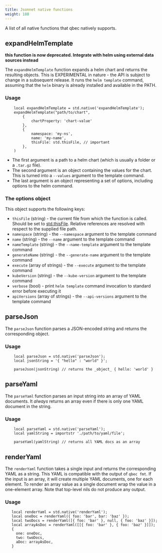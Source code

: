 ```yaml
---
title: Jsonnet native functions
weight: 180
---
```


A list of all native functions that qbec natively supports.

## expandHelmTemplate

**this function is now deprecated. Integrate with helm using external data sources instead**

The `expandHelmTemplate` function expands a helm chart and returns the resulting objects.
This is EXPERIMENTAL in nature - the API is subject to change in a subsequent release.
It runs the `helm template` command, assuming that the `helm` binary is already installed and
available in the PATH.

### Usage
```
    local expandHelmTemplate = std.native('expandHelmTemplate');
    expandHelmTemplate("path/to/chart", 
        { 
            chartProperty: 'chart-value'
        },
        {
            namespace: 'my-ns',
            name: 'my-name',
            thisFile: std.thisFile, // important
        },
    )
```

* The first argument is a path to a helm chart (which is usually a folder or a `.tar.gz` file).
* The second argument is an object containing the values for the chart. This is turned into a `--values` argument to the template command.
* The last argument is an object representing a set of options, including options to the helm command.

### The options object

This object supports the following keys:

* `thisFile` (string) - the current file from which the function is called. Should be set to [std.thisFile](https://jsonnet.org/ref/stdlib.html#thisFile). Relative references
   are resolved with respect to the supplied file path.
* `namespace` (string) - the `--namespace` argument to the template command
* `name` (string) - the `--name` argument to the template command
* `nameTemplate` (string) - the `--name-template` argument to the template command
* `generateName` (string) - the `--generate-name` argument to the template command
* `execute` (array of strings) - the `--execute` argument to the template command
* `kubeVersion` (string) - the `--kube-version` argument to the template command
* `verbose` (bool) - print `helm template` command invocation to standard error before executing it
* `apiVersions` (array of strings) - the `--api-versions` argument to the template command


## parseJson

The `parseJson` function parses a JSON-encoded string and returns the corresponding object.

### Usage
```
    local parseJson = std.native('parseJson');
    local jsonString = '{ "hello" : "world" }';
    
    parseJson(jsonString) // returns the _object_ { hello: 'world' }
```

## parseYaml

The `parseYaml` function parses an input string into an array of YAML documents. It _always_ returns an array
even if there is only one YAML document in the string.

### Usage
```
    local parseYaml = std.native('parseYaml');
    local yamlString = importstr './path/to/yaml/file';
    
    parseYaml(yamlString) // returns all YAML docs as an array
```

## renderYaml

The `renderYaml` function takes a single input and returns the corresponding YAML as a string. This YAML is compatible
with the output of `qbec fmt`. If the input is an array, it will create multiple YAML documents, one for each element.
To render an array value as a single document wrap the value in a one-element array. Note that top-level nils do not
produce any output.

### Usage
```
   local renderYaml = std.native('renderYaml');
   local oneDoc = renderYaml({ foo: 'bar', bar: 'baz' });
   local twoDocs = renderYaml([{ foo: 'bar' }, null, { foo: 'baz' }]);
   local arrayAsDoc = renderYaml([[{ foo: 'bar' }, { foo: 'baz' }]]);
   {
     one: oneDoc,
     two: twoDocs,
     aDoc: arrayAsDoc,
   }
```
